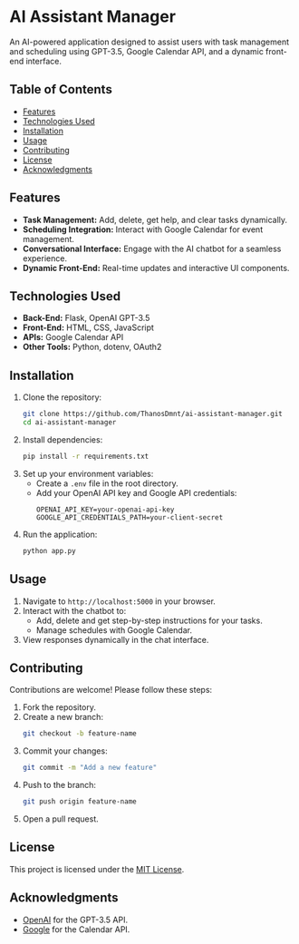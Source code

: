 # AI Assistant Manager

An AI-powered application designed to assist users with task management and scheduling using GPT-3.5, Google Calendar API, and a dynamic front-end interface.

## Table of Contents
- [Features](#features)
- [Technologies Used](#technologies-used)
- [Installation](#installation)
- [Usage](#usage)
- [Contributing](#contributing)
- [License](#license)
- [Acknowledgments](#acknowledgments)

## Features
- **Task Management:** Add, delete, get help, and clear tasks dynamically.
- **Scheduling Integration:** Interact with Google Calendar for event management.
- **Conversational Interface:** Engage with the AI chatbot for a seamless experience.
- **Dynamic Front-End:** Real-time updates and interactive UI components.

## Technologies Used
- **Back-End:** Flask, OpenAI GPT-3.5
- **Front-End:** HTML, CSS, JavaScript
- **APIs:** Google Calendar API
- **Other Tools:** Python, dotenv, OAuth2

## Installation
1. Clone the repository:
   ```bash
   git clone https://github.com/ThanosDmnt/ai-assistant-manager.git
   cd ai-assistant-manager
   ```
2. Install dependencies:
   ```bash
   pip install -r requirements.txt
   ```
3. Set up your environment variables:
   - Create a `.env` file in the root directory.
   - Add your OpenAI API key and Google API credentials:
     ```
     OPENAI_API_KEY=your-openai-api-key
     GOOGLE_API_CREDENTIALS_PATH=your-client-secret
     ```
4. Run the application:
   ```bash
   python app.py
   ```

## Usage
1. Navigate to `http://localhost:5000` in your browser.
2. Interact with the chatbot to:
   - Add, delete and get step-by-step instructions for your tasks.
   - Manage schedules with Google Calendar.
3. View responses dynamically in the chat interface.

## Contributing
Contributions are welcome! Please follow these steps:
1. Fork the repository.
2. Create a new branch:
   ```bash
   git checkout -b feature-name
   ```
3. Commit your changes:
   ```bash
   git commit -m "Add a new feature"
   ```
4. Push to the branch:
   ```bash
   git push origin feature-name
   ```
5. Open a pull request.

## License
This project is licensed under the [MIT License](LICENSE).

## Acknowledgments
- [OpenAI](https://openai.com) for the GPT-3.5 API.
- [Google](https://developers.google.com/calendar) for the Calendar API.